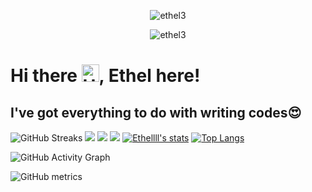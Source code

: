 <p align="center"> <img src="https://komarev.com/ghpvc/?username=ethel3&label=Profile%20views&color=e91e63&style=flat" alt="ethel3" /> </p>
<p align="center"> <img src="https://img.shields.io/github/followers/ethel3?style=social" alt="ethel3" /> </p>

# Hi there <img src="https://user-images.githubusercontent.com/1303154/88677602-1635ba80-d120-11ea-84d8-d263ba5fc3c0.gif" width="28px" alt="Hello gif">, Ethel here!



<!-- - Connect via LinkedIn: <a href = "https://www.linkedin.com/in/bentil" target = "_blank">LinkedIn</a> -->

## I've got everything to do with writing codes😍 <br />
![GitHub Streaks](http://github-readme-streak-stats.herokuapp.com?user=ethel3&theme=dracula&hide_border=true)
![](https://github-profile-summary-cards.vercel.app/api/cards/profile-details?username=ethel3&theme=github_dark)
![](https://github-profile-summary-cards.vercel.app/api/cards/repos-per-language?username=ethel3&theme=github_dark)
![](https://github-profile-summary-cards.vercel.app/api/cards/most-commit-language?username=ethel3&theme=github_dark)
[![Ethellll's stats](https://github-readme-stats.vercel.app/api?username=ethel3&show_icons=true&theme=github_dark)](https://github.com/ethel3)
[![Top Langs](https://github-readme-stats.vercel.app/api/top-langs/?username=ethel3&layout=compact&langs_count=10&theme=github_dark&hide_border=true&count-private=true)](https://github.com/ethel3)
 
![GitHub Activity Graph](https://activity-graph.herokuapp.com/graph?username=ethel3&theme=dracula)  

![GitHub metrics](https://metrics.lecoq.io/ethel3)  


